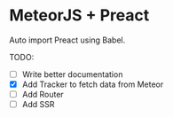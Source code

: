 # MeteorJS + Preact

Auto import Preact using Babel.

TODO:

- [ ] Write better documentation
- [x] Add Tracker to fetch data from Meteor
- [ ] Add Router
- [ ] Add SSR
